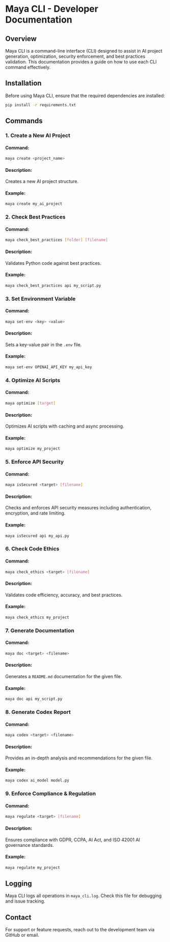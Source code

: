 ﻿# Maya CLI - Developer Documentation

## Overview
Maya CLI is a command-line interface (CLI) designed to assist in AI project generation, optimization, security enforcement, and best practices validation. This documentation provides a guide on how to use each CLI command effectively.

## Installation
Before using Maya CLI, ensure that the required dependencies are installed:
```sh
pip install -r requirements.txt
```

## Commands
### 1. Create a New AI Project
#### Command:
```sh
maya create <project_name>
```
#### Description:
Creates a new AI project structure.

#### Example:
```sh
maya create my_ai_project
```

### 2. Check Best Practices
#### Command:
```sh
maya check_best_practices [folder] [filename]
```
#### Description:
Validates Python code against best practices.

#### Example:
```sh
maya check_best_practices api my_script.py
```

### 3. Set Environment Variable
#### Command:
```sh
maya set-env <key> <value>
```
#### Description:
Sets a key-value pair in the `.env` file.

#### Example:
```sh
maya set-env OPENAI_API_KEY my_api_key
```

### 4. Optimize AI Scripts
#### Command:
```sh
maya optimize [target]
```
#### Description:
Optimizes AI scripts with caching and async processing.

#### Example:
```sh
maya optimize my_project
```

### 5. Enforce API Security
#### Command:
```sh
maya isSecured <target> [filename]
```
#### Description:
Checks and enforces API security measures including authentication, encryption, and rate limiting.

#### Example:
```sh
maya isSecured api my_api.py
```

### 6. Check Code Ethics
#### Command:
```sh
maya check_ethics <target> [filename]
```
#### Description:
Validates code efficiency, accuracy, and best practices.

#### Example:
```sh
maya check_ethics my_project
```

### 7. Generate Documentation
#### Command:
```sh
maya doc <target> <filename>
```
#### Description:
Generates a `README.md` documentation for the given file.

#### Example:
```sh
maya doc api my_script.py
```

### 8. Generate Codex Report
#### Command:
```sh
maya codex <target> <filename>
```
#### Description:
Provides an in-depth analysis and recommendations for the given file.

#### Example:
```sh
maya codex ai_model model.py
```

### 9. Enforce Compliance & Regulation
#### Command:
```sh
maya regulate <target> [filename]
```
#### Description:
Ensures compliance with GDPR, CCPA, AI Act, and ISO 42001 AI governance standards.

#### Example:
```sh
maya regulate my_project
```

## Logging
Maya CLI logs all operations in `maya_cli.log`. Check this file for debugging and issue tracking.

## Contact
For support or feature requests, reach out to the development team via GitHub or email.
